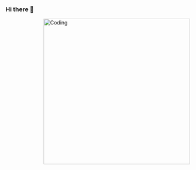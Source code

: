 ### Hi there 👋
<img align="right" alt="Coding" width="400" src="https://cdn.dribbble.com/users/116207...">
